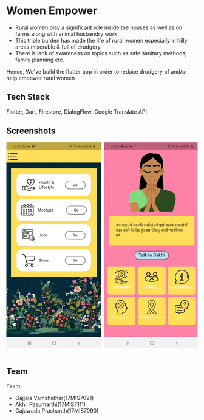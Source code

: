 # Women Empower

- Rural women play a significant role inside the houses as well as on farms along with animal husbandry work. 
- This triple burden has made the life of rural women especially in hilly areas miserable & full of drudgery.
- There is lack of awareness on topics such as safe sanitary methods, family planning etc.

Hence, We've build the flutter app in order to reduce drudgery of and/or help empower rural women

## Tech Stack 
Flutter, Dart, Firestore, DialogFlow, Google Translate API

## Screenshots
<pre>
<img src="Screenshots/2.jpg" width="250"> <img src="Screenshots/3.jpg" width="250"> <img src="Screenshots/5.jpg" width="250"> <img src="Screenshots/6.jpg" width="250"> <img src="Screenshots/7.jpg" width="250"> <img src="Screenshots/8.jpg" width="250"> <img src="Screenshots/9.jpg" width="250"> <img src="Screenshots/10.jpg" width="250"> 

</pre>
## Team
Team:
- Gajjala Vamshidhar(17MIS7021)
- Akhil Pasumarthi(17MIS7111) 
- Gajawada Prashanth(17MIS7090)

